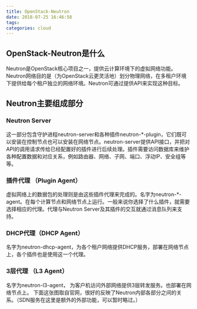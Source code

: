 ```yaml
---
title: OpenStack-Neutron
date: 2018-07-25 16:46:58
tags:
categories: cloud
---
```


## OpenStack-Neutron是什么
Neutron是OpenStack核心项目之一，提供云计算环境下的虚拟网络功能。Neutron网络目的是（为OpenStack云更灵活地）划分物理网络，在多租户环境下提供给每个租户独立的网络环境。Neutron可通过提供API来实现这种目标。

## Neutron主要组成部分
### Neutron Server
这一部分包含守护进程neutron-server和各种插件neutron-*-plugin，它们既可以安装在控制节点也可以安装在网络节点。neutron-server提供API接口，并把对API的调用请求传给已经配置好的插件进行后续处理。插件需要访问数据库来维护各种配置数据和对应关系，例如路由器、网络、子网、端口、浮动IP、安全组等等。

### 插件代理 （Plugin Agent）
虚拟网络上的数据包的处理则是由这些插件代理来完成的。名字为neutron-*-agent。在每个计算节点和网络节点上运行。一般来说你选择了什么插件，就需要选择相应的代理。代理与Neutron Server及其插件的交互就通过消息队列来支持。

### DHCP代理（DHCP Agent）

名字为neutron-dhcp-agent，为各个租户网络提供DHCP服务，部署在网络节点上，各个插件也是使用这一个代理。

### 3层代理 （L3 Agent）
名字为neutron-l3-agent， 为客户机访问外部网络提供3层转发服务。也部署在网络节点上。
下面这张图取自官网，很好的反映了Neutron内部各部分之间的关系。（SDN服务在这里是额外的外部功能，可以暂时略过。）

